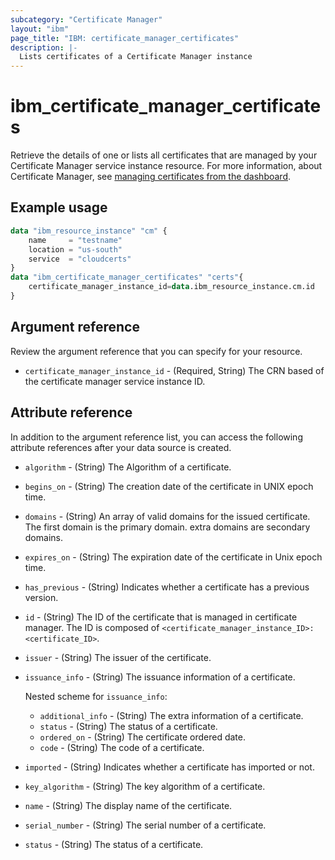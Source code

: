 ```yaml
---
subcategory: "Certificate Manager"
layout: "ibm"
page_title: "IBM: certificate_manager_certificates"
description: |-
  Lists certificates of a Certificate Manager instance
---
```


# ibm_certificate_manager_certificates

Retrieve the details of one or lists all certificates that are managed by your Certificate Manager service instance resource. For more information, about Certificate Manager, see [managing certificates from the dashboard](https://cloud.ibm.com/docs/certificate-manager?topic=certificate-manager-managing-certificates-from-the-dashboard).


## Example usage

```terraform
data "ibm_resource_instance" "cm" {
    name     = "testname"
    location = "us-south"
    service  = "cloudcerts"
}
data "ibm_certificate_manager_certificates" "certs"{
    certificate_manager_instance_id=data.ibm_resource_instance.cm.id
}
```

## Argument reference
Review the argument reference that you can specify for your resource. 

- `certificate_manager_instance_id` - (Required, String) The CRN based of the certificate manager service instance ID.

## Attribute reference
In addition to the argument reference list, you can access the following attribute references after your data source is created.

- `algorithm` - (String) The Algorithm of a certificate.
- `begins_on` - (String) The creation date of the certificate in UNIX epoch time.
- `domains` - (String) An array of valid domains for the issued certificate. The first domain is the primary domain. extra domains are secondary domains.
- `expires_on` - (String) The expiration date of the certificate in Unix epoch time.
- `has_previous` - (String) Indicates whether a certificate has a previous version.
- `id` - (String) The ID of the certificate that is managed in certificate manager. The ID is composed of `<certificate_manager_instance_ID>:<certificate_ID>`.
- `issuer` - (String) The issuer of the certificate.
- `issuance_info` - (String) The issuance information of a certificate.
  
  Nested scheme for `issuance_info`:
  - `additional_info` - (String) The extra information of a certificate.
  - `status` - (String) The status of a certificate.
  - `ordered_on` - (String) The certificate ordered date.
  - `code` - (String) The code of a certificate.
  
- `imported` - (String) Indicates whether a certificate has imported or not.
- `key_algorithm` - (String) The key algorithm of a certificate.
- `name` - (String) The display name of the certificate.
- `serial_number` - (String) The serial number of a certificate.
- `status` - (String) The status of a certificate.
